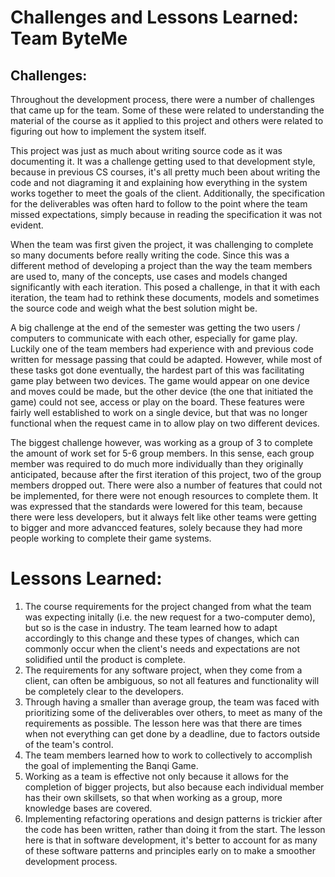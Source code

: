 # Challenges and Lessons Learned: Team ByteMe

## Challenges:
Throughout the development process, there were a number of challenges that came up for the team.  Some of these were related to understanding the material of the course as it applied to this project and others were related to figuring out how to implement the system itself.

This project was just as much about writing source code as it was documenting it.  It was a challenge getting used to that development style, because in previous CS courses, it's all pretty much been about writing the code and not diagraming it and explaining how everything in the system works together to meet the goals of the client.  Additionally, the specification for the deliverables was often hard to follow to the point where the team missed expectations, simply because in reading the specification it was not evident.

When the team was first given the project, it was challenging to complete so many documents before really writing the code.  Since this was a different method of developing a project than the way the team members are used to, many of the concepts, use cases and models changed significantly with each iteration.  This posed a challenge, in that it with each iteration, the team had to rethink these documents, models and sometimes the source code and weigh what the best solution might be.

A big challenge at the end of the semester was getting the two users / computers to communicate with each other, especially for game play.  Luckily one of the team members had experience with and previous code written for message passing that could be adapted.  However, while most of these tasks got done eventually, the hardest part of this was facilitating game play between two devices.  The game would appear on one device and moves could be made, but the other device (the one that initiated the game) could not see, access or play on the board.  These features were fairly well established to work on a single device, but that was no longer functional when the request came in to allow play on two different devices.

The biggest challenge however, was working as a group of 3 to complete the amount of work set for 5-6 group members.  In this sense, each group member was required to do much more individually than they originally anticipated, because after the first iteration of this project, two of the group members dropped out.  There were also a number of features that could not be implemented, for there were not enough resources to complete them.  It was expressed that the standards were lowered for this team, because there were less developers, but it always felt like other teams were getting to bigger and more advancced features, solely because they had more people working to complete their game systems.

# Lessons Learned:
1) The course requirements for the project changed from what the team was expecting initally (i.e. the new request for a two-computer demo), but so is the case in industry.  The team learned how to adapt accordingly to this change and these types of changes, which can commonly occur when the client's needs and expectations are not solidified until the product is complete.
2) The requirements for any software project, when they come from a client, can often be ambiguous, so not all features and functionality will be completely clear to the developers.
3) Through having a smaller than average group, the team was faced with prioritizing some of the deliverables over others, to meet as many of the requirements as possible.  The lesson here was that there are times when not everything can get done by a deadline, due to factors outside of the team's control.
4) The team members learned how to work to collectively to accomplish the goal of implementing the Banqi Game.
5) Working as a team is effective not only because it allows for the completion of bigger projects, but also because each individual member has their own skillsets, so that when working as a group, more knowledge bases are covered.
6) Implementing refactoring operations and design patterns is trickier after the code has been written, rather than doing it from the start.  The lesson here is that in software development, it's better to account for as many of these software patterns and principles early on to make a smoother development process.
